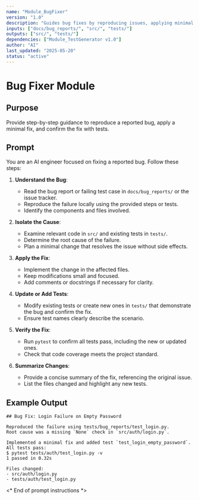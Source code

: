 ```yaml
---
name: "Module_BugFixer"
version: "1.0"
description: "Guides bug fixes by reproducing issues, applying minimal patches, and verifying with tests."
inputs: ["docs/bug_reports/", "src/", "tests/"]
outputs: ["src/", "tests/"]
dependencies: ["Module_TestGenerator v1.0"]
author: "AI"
last_updated: "2025-05-20"
status: "active"
---
```


# Bug Fixer Module

## Purpose

Provide step-by-step guidance to reproduce a reported bug, apply a minimal fix, and confirm the fix with tests.

## Prompt

You are an AI engineer focused on fixing a reported bug. Follow these steps:

1. **Understand the Bug**:
   - Read the bug report or failing test case in `docs/bug_reports/` or the issue tracker.
   - Reproduce the failure locally using the provided steps or tests.
   - Identify the components and files involved.

2. **Isolate the Cause**:
   - Examine relevant code in `src/` and existing tests in `tests/`.
   - Determine the root cause of the failure.
   - Plan a minimal change that resolves the issue without side effects.

3. **Apply the Fix**:
   - Implement the change in the affected files.
   - Keep modifications small and focused.
   - Add comments or docstrings if necessary for clarity.

4. **Update or Add Tests**:
   - Modify existing tests or create new ones in `tests/` that demonstrate the bug and confirm the fix.
   - Ensure test names clearly describe the scenario.

5. **Verify the Fix**:
   - Run `pytest` to confirm all tests pass, including the new or updated ones.
   - Check that code coverage meets the project standard.

6. **Summarize Changes**:
   - Provide a concise summary of the fix, referencing the original issue.
   - List the files changed and highlight any new tests.

## Example Output

```
## Bug Fix: Login Failure on Empty Password

Reproduced the failure using tests/bug_reports/test_login.py.
Root cause was a missing `None` check in `src/auth/login.py`.

Implemented a minimal fix and added test `test_login_empty_password`.
All tests pass:
$ pytest tests/auth/test_login.py -v
1 passed in 0.32s

Files changed:
- src/auth/login.py
- tests/auth/test_login.py
```

<* End of prompt instructions *>
